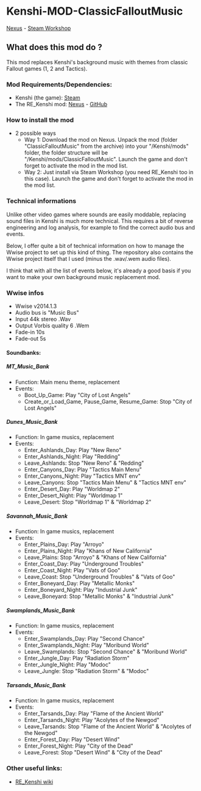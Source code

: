 # Kenshi-MOD-ClassicFalloutMusic
[Nexus]() - [Steam Workshop]()
## What does this mod do ?
This mod replaces Kenshi's background music with themes from classic Fallout games (1, 2 and Tactics).

### Mod Requirements/Dependencies:
- Kenshi (the game): [Steam](https://store.steampowered.com/app/233860/Kenshi)
- The RE_Kenshi mod: [Nexus](https://www.nexusmods.com/kenshi/mods/847) - [GitHub](https://github.com/BFrizzleFoShizzle/RE_Kenshi)

### How to install the mod
- 2 possible ways
    - Way 1: Download the mod on Nexus. Unpack the mod (folder "ClassicFalloutMusic" from the archive) into your "/Kenshi/mods" folder, the folder structure will be "/Kenshi/mods/ClassicFalloutMusic". Launch the game and don't forget to activate the mod in the mod list.
    - Way 2: Just install via Steam Workshop (you need RE_Kenshi too in this case). Launch the game and don't forget to activate the mod in the mod list.

### Technical informations
Unlike other video games where sounds are easily moddable, replacing sound files in Kenshi is much more technical. This requires a bit of reverse engineering and log analysis, for example to find the correct audio bus and events.

Below, I offer quite a bit of technical information on how to manage the Wwise project to set up this kind of thing. The repository also contains the Wwise project itself that I used (minus the .wav/.wem audio files).

I think that with all the list of events below, it's already a good basis if you want to make your own background music replacement mod.

### Wwise infos
- Wwise v2014.1.3
- Audio bus is "Music Bus"
- Input 44k stereo .Wav
- Output Vorbis quality 6 .Wem
- Fade-in 10s
- Fade-out 5s

#### Soundbanks:
##### MT_Music_Bank
- Function: Main menu theme, replacement
- Events:
    - Boot_Up_Game: Play "City of Lost Angels"
    - Create_or_Load_Game, Pause_Game, Resume_Game: Stop "City of Lost Angels"
##### Dunes_Music_Bank
- Function: In game musics, replacement
- Events:
    - Enter_Ashlands_Day: Play "New Reno"
    - Enter_Ashlands_Night: Play "Redding"
    - Leave_Ashlands: Stop "New Reno" & "Redding"
    - Enter_Canyons_Day: Play "Tactics Main Menu"
    - Enter_Canyons_Night: Play "Tactics MNT env"
    - Leave_Canyons: Stop "Tactics Main Menu" & "Tactics MNT env"
    - Enter_Desert_Day: Play "Worldmap 2"
    - Enter_Desert_Night: Play "Worldmap 1"
    - Leave_Desert: Stop "Worldmap 1" & "Worldmap 2"
##### Savannah_Music_Bank
- Function: In game musics, replacement
- Events:
    - Enter_Plains_Day: Play "Arroyo"
    - Enter_Plains_Night: Play "Khans of New California"
    - Leave_Plains: Stop "Arroyo" & "Khans of New California"
    - Enter_Coast_Day: Play "Underground Troubles"
    - Enter_Coast_Night: Play "Vats of Goo"
    - Leave_Coast: Stop "Underground Troubles" & "Vats of Goo"
    - Enter_Boneyard_Day: Play "Metallic Monks"
    - Enter_Boneyard_Night: Play "Industrial Junk"
    - Leave_Boneyard: Stop "Metallic Monks" & "Industrial Junk"

##### Swamplands_Music_Bank
- Function: In game musics, replacement
- Events:
    - Enter_Swamplands_Day: Play "Second Chance"
    - Enter_Swamplands_Night: Play "Moribund World"
    - Leave_Swamplands: Stop "Second Chance" & "Moribund World"
    - Enter_Jungle_Day: Play "Radiation Storm"
    - Enter_Jungle_Night: Play "Modoc"
    - Leave_Jungle: Stop "Radiation Storm" & "Modoc"
##### Tarsands_Music_Bank
- Function: In game musics, replacement
- Events:
    - Enter_Tarsands_Day: Play "Flame of the Ancient World"
    - Enter_Tarsands_Night: Play "Acolytes of the Newgod"
    - Leave_Tarsands: Stop "Flame of the Ancient World" & "Acolytes of the Newgod"
    - Enter_Forest_Day: Play "Desert Wind"
    - Enter_Forest_Night: Play "City of the Dead"
    - Leave_Forest: Stop "Desert Wind" & "City of the Dead"

### Other useful links:
- [RE_Kenshi wiki](https://github.com/BFrizzleFoShizzle/RE_Kenshi/wiki/Using-RE_Kenshi-to-mod-sound-banks)
